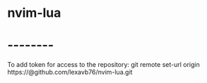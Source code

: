 # nvim-lua
# --------
To add token for access to the repository:
git remote set-url origin https://<TOKEN>@github.com/lexavb76/nvim-lua.git
